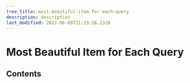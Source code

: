 ```yaml
---
tree_title: most-beautiful-item-for-each-query
description: description
last_modified: 2022-06-09T21:23:28.2328
---
```


# Most Beautiful Item for Each Query

## Contents
